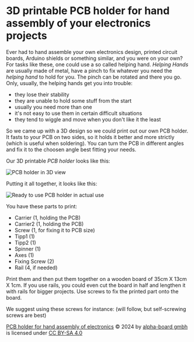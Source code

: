 # 3D printable PCB holder for hand assembly of your electronics projects
Ever had to hand assemble your own electronics design, printed circuit boards, Arduino shields or something similar, and you were on your own? For tasks like these, one could use a so called helping hand. *Helping Hands* are usually made of metal, have a pinch to fix whatever you need the *helping hand* to hold for you. The pinch can be rotated and there you go. Only, usually, the helping hands get you into trouble: 

* they lose their stability
* they are unable to hold some stuff from the start
* usually you need more than one
* it's not easy to use them in certain difficult situations
* they tend to wiggle and move when you don't like it the least

So we came up with a 3D design so we could print out our own PCB holder. It fasts to your PCB on two sides, so it holds it better and more strictly (which is useful when soldering). You can turn the PCB in different angles and fix it to the choosen angle best fitting your needs.

Our 3D printable *PCB holder* looks like this:

![PCB holder in 3D view](https://github.com/user-attachments/assets/1f5c8b05-e2db-4e5b-a2ac-c1a752e47047)

Putting it all together, it looks like this:

![Ready to use PCB holder in actual use](https://github.com/user-attachments/assets/7931f703-2e07-441f-8aab-8c4b000c44c8)

You have these parts to print:

- Carrier (1, holding the PCB)
- Carrier2 (1, holding the PCB)
- Screw (1, for fixing it to PCB size)
- Tipp1 (1)
- Tipp2 (1)
- Spinner (1)
- Axes (1)
- Fixing Screw (2)
- Rail (4, if needed)

Print them and then put them together on a wooden board of  35cm X 13cm X 1cm. If you use rails, you could even cut the board in half and lengthen it with rails for bigger projects. Use screws to fix the printed part onto the board.

We suggest using these screws for instance: (will follow, but self-screwing screws are best)

[PCB holder for hand assembly of electronics](https://github.com/alpha-board-gmbh/PCB-holder-for-hand-assembly) © 2024 by [alpha-board gmbh](https://github.com/alpha-board-gmbh) is licensed under [CC BY-SA 4.0](https://creativecommons.org/licenses/by-sa/4.0/?ref=chooser-v1) 
